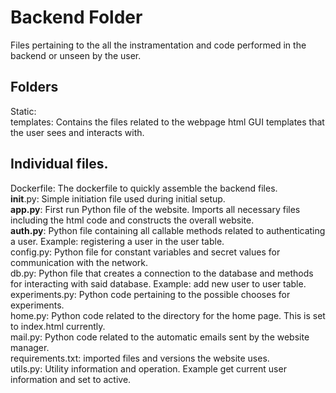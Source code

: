 # Backend Folder

Files pertaining to the all the instramentation and code performed in the backend or unseen by the user.

## Folders

Static:  <br />
templates: Contains the files related to the webpage html GUI templates that the user sees and interacts with.

## Individual files.

Dockerfile: The dockerfile to quickly assemble the backend files. <br>
__init__.py: Simple initiation file used during initial setup. <br>
**app.py**: First run Python file of the website. Imports all necessary files including the html code and constructs the overall website. <br>
**auth.py**: Python file containing all callable methods related to authenticating a user. Example: registering a user in the user table. <br>
config.py: Python file for constant variables and secret values for communication with the network. <br>
db.py: Python file that creates a connection to the database and methods for interacting with said database. Example: add new user to user table. <br>
experiments.py: Python code pertaining to the possible chooses for experiments. <br>
home.py: Python code related to the directory for the home page. This is set to index.html currently. <br>
mail.py: Python code related to the automatic emails sent by the website manager. <br>
requirements.txt: imported files and versions the website uses. <br>
utils.py: Utility information and operation. Example get current user information and set to active. <br>
